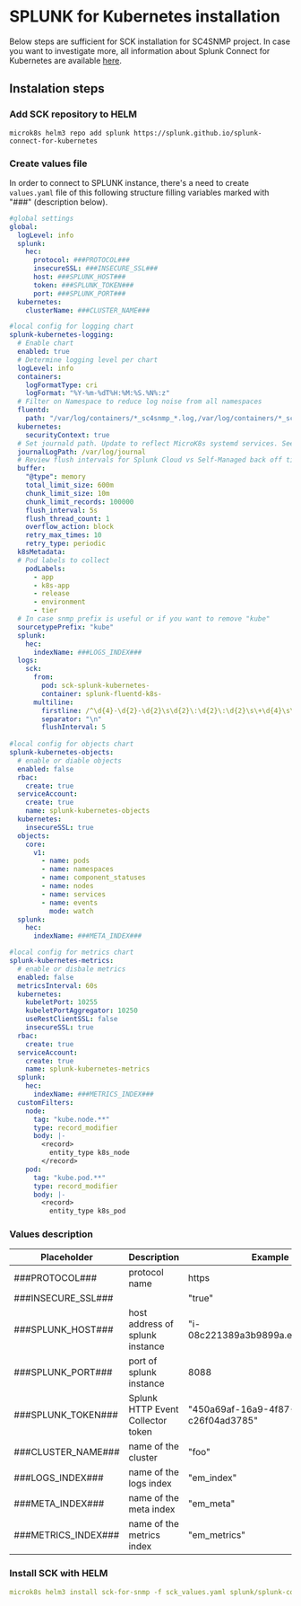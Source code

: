 # SPLUNK for Kubernetes installation

Below steps are sufficient for SCK installation for SC4SNMP project. In case you want to investigate more, all information about Splunk Connect for Kubernetes are available [here](https://github.com/splunk/splunk-connect-for-kubernetes).

## Instalation steps
### Add SCK repository to HELM
```
microk8s helm3 repo add splunk https://splunk.github.io/splunk-connect-for-kubernetes
```
### Create values file
In order to connect to SPLUNK instance, there's a need to create `values.yaml` file of this following structure filling variables marked with "###" (description below).
```yaml
#global settings
global:
  logLevel: info 
  splunk:
    hec:
      protocol: ###PROTOCOL###
      insecureSSL: ###INSECURE_SSL###
      host: ###SPLUNK_HOST###
      token: ###SPLUNK_TOKEN###
      port: ###SPLUNK_PORT###
  kubernetes:
    clusterName: ###CLUSTER_NAME###

#local config for logging chart
splunk-kubernetes-logging:
  # Enable chart
  enabled: true
  # Determine logging level per chart
  logLevel: info
  containers:
    logFormatType: cri
    logFormat: "%Y-%m-%dT%H:%M:%S.%N%:z"
  # Filter on Namespace to reduce log noise from all namespaces
  fluentd: 
    path: "/var/log/containers/*_sc4snmp_*.log,/var/log/containers/*_sck_*.log" 
  kubernetes:
    securityContext: true
  # Set journald path. Update to reflect MicroK8s systemd services. See MicroK8s Docs. 
  journalLogPath: /var/log/journal
  # Review flush intervals for Splunk Cloud vs Self-Managed back off timers
  buffer:
    "@type": memory
    total_limit_size: 600m
    chunk_limit_size: 10m
    chunk_limit_records: 100000
    flush_interval: 5s
    flush_thread_count: 1
    overflow_action: block
    retry_max_times: 10
    retry_type: periodic
  k8sMetadata:
  # Pod labels to collect
    podLabels:
      - app
      - k8s-app
      - release
      - environment
      - tier
  # In case snmp prefix is useful or if you want to remove "kube"
  sourcetypePrefix: "kube"
  splunk:
    hec:
      indexName: ###LOGS_INDEX###
  logs:
    sck:
      from:
        pod: sck-splunk-kubernetes-
        container: splunk-fluentd-k8s-
      multiline:
        firstline: /^\d{4}-\d{2}-\d{2}\s\d{2}\:\d{2}\:\d{2}\s\+\d{4}\s\[\w+\]\:/
        separator: "\n"
        flushInterval: 5
    
#local config for objects chart
splunk-kubernetes-objects:
  # enable or diable objects
  enabled: false
  rbac:
    create: true
  serviceAccount:
    create: true
    name: splunk-kubernetes-objects
  kubernetes:
    insecureSSL: true
  objects:
    core:
      v1:
        - name: pods
        - name: namespaces
        - name: component_statuses
        - name: nodes
        - name: services
        - name: events
          mode: watch
  splunk:
    hec:
      indexName: ###META_INDEX###

#local config for metrics chart
splunk-kubernetes-metrics:
  # enable or disbale metrics
  enabled: false
  metricsInterval: 60s
  kubernetes:
    kubeletPort: 10255
    kubeletPortAggregator: 10250
    useRestClientSSL: false
    insecureSSL: true
  rbac:
    create: true
  serviceAccount:
    create: true
    name: splunk-kubernetes-metrics
  splunk:
    hec:
      indexName: ###METRICS_INDEX###
  customFilters:
    node:
      tag: "kube.node.**"
      type: record_modifier
      body: |-
        <record>
          entity_type k8s_node
        </record>
    pod:
      tag: "kube.pod.**"
      type: record_modifier
      body: |-
        <record>
          entity_type k8s_pod

```
### Values description
| Placeholder   | Description  | Example  | 
|---|---|---|
| ###PROTOCOL### | protocol name | https |
| ###INSECURE_SSL### |  | "true"
| ###SPLUNK_HOST###  | host address of splunk instance   | "i-08c221389a3b9899a.ec2.splunkit.io"  | 
| ###SPLUNK_PORT### | port of splunk instance | 8088 |
| ###SPLUNK_TOKEN### | Splunk HTTP Event Collector token  | "450a69af-16a9-4f87-9628-c26f04ad3785"  |
| ###CLUSTER_NAME### | name of the cluster | "foo" |
| ###LOGS_INDEX### | name of the logs index | "em_index" |
| ###META_INDEX### | name of the meta index | "em_meta" |
| ###METRICS_INDEX### | name of the metrics index | "em_metrics" |

### Install SCK with HELM
```yaml
microk8s helm3 install sck-for-snmp -f sck_values.yaml splunk/splunk-connect-for-kubernetes
```

